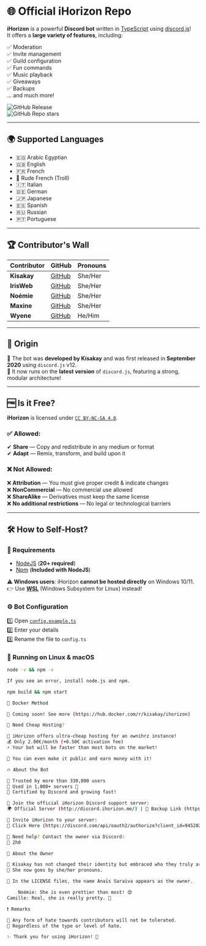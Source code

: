 # 🌐 Official iHorizon Repo  

**iHorizon** is a powerful **Discord bot** written in [TypeScript](https://www.typescriptlang.org/) using [discord.js](https://npmjs.com/discord.js)!  
It offers a **large variety of features**, including:  

✅ Moderation  
✅ Invite management  
✅ Guild configuration  
✅ Fun commands  
✅ Music playback  
✅ Giveaways  
✅ Backups  
... and much more!  

![GitHub Release](https://img.shields.io/github/v/release/ihrz/ihrz)  
![GitHub Repo stars](https://img.shields.io/github/stars/ihrz/ihrz)  

---  

## 🌍 Supported Languages  

- 🇪🇬 Arabic Egyptian  
- 🇬🇧 English  
- 🇫🇷 French  
- 🤬 Rude French (Troll)  
- 🇮🇹 Italian  
- 🇩🇪 German  
- 🇯🇵 Japanese  
- 🇪🇸 Spanish  
- 🇷🇺 Russian  
- 🇵🇹 Portuguese  

---  

## 🏆 Contributor's Wall  

| Contributor | GitHub | Pronouns |
|------------|--------|----------|
| **Kisakay** | [GitHub](https://github.com/Kisakay) | She/Her |
| **IrisWeb** | [GitHub](https://github.com/irisihrz) | She/Her |
| **Noémie** | [GitHub](https://github.com/name-shitty-github-profile) | She/Her |
| **Maxine** | [GitHub](https://github.com/mxi1n) | She/Her |
| **Wyene** | [GitHub](https://github.com/tryedandcatched) | He/Him |

---  

## 📜 Origin  

🚀 The bot was **developed by Kisakay** and was first released in **September 2020** using `discord.js` v12.  
🎉 It now runs on the **latest version** of `discord.js`, featuring a strong, modular architecture!  

---  

## 🆓 Is it Free?  

**iHorizon** is licensed under [`CC BY-NC-SA 4.0`](https://creativecommons.org/licenses/by-nc-sa/4.0/).  

### ✅ Allowed:  
✔ **Share** — Copy and redistribute in any medium or format  
✔ **Adapt** — Remix, transform, and build upon it  

### ❌ Not Allowed:  
❌ **Attribution** — You must give proper credit & indicate changes  
❌ **NonCommercial** — No commercial use allowed  
❌ **ShareAlike** — Derivatives must keep the same license  
❌ **No additional restrictions** — No legal or technological barriers  

---  

## 🛠 How to Self-Host?  

### 📌 Requirements  
- [NodeJS](https://nodejs.org) (**20+ required**)  
- [Npm](https://npmjs.com) (**Included with NodeJS**)  

⚠ **Windows users**: iHorizon **cannot be hosted directly** on Windows 10/11.  
👉 Use **[WSL](https://learn.microsoft.com/en-us/windows/wsl/install)** (Windows Subsystem for Linux) instead!  

### ⚙ Bot Configuration  
1️⃣ Open [`config.example.ts`](https://github.com/ihrz/ihrz/blob/dev/src/files/config.example.ts)  
2️⃣ Enter your details  
3️⃣ Rename the file to `config.ts`  

### 🚀 Running on Linux & macOS  

```bash
node -v && npm -v

If you see an error, install node.js and npm.

npm build && npm start

🐳 Docker Method

🚧 Coming soon! See more (https://hub.docker.com/r/kisakay/ihorizon)

💸 Need Cheap Hosting?

🎉 iHorizon offers ultra-cheap hosting for an ownihrz instance!
💰 Only 2.00€/month (+0.50€ activation fee)
⚡ Your bot will be faster than most bots on the market!

🤖 You can even make it public and earn money with it!

🔥 About the Bot

🔹 Trusted by more than 330,000 users
🔹 Used in 1,000+ servers 🎉
🔹 Certified by Discord and growing fast!

📌 Join the official iHorizon Discord support server:
🌍 Official Server (http://discord.ihorizon.me/) | 🔗 Backup Link (https://discord.gg/ZpBPGNsAsu)

📌 Invite iHorizon to your server:
🤖 Click Here (https://discord.com/api/oauth2/authorize?client_id=945202900907470899&permissions=8&scope=bot)

📌 Need help? Contact the owner via Discord:
👤 2h0

👤 About the Owner

💖 Kisakay has not changed their identity but embraced who they truly are.
💜 She now goes by she/her pronouns.

📜 In the LICENSE files, the name Anaïs Saraiva appears as the owner.

	Noémie: She is even prettier than most! 😍
Camille: Real, she is really pretty. 💖

❗ Remarks

🚨 Any form of hate towards contributors will not be tolerated.
🚨 Regardless of the type or level of hate.

✨ Thank you for using iHorizon! 🚀
